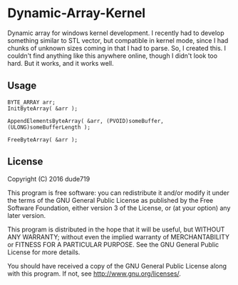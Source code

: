 # Dynamic-Array-Kernel 

Dynamic array for windows kernel development. I recently had to develop something similar to STL vector, but compatible in kernel mode, since I had chunks of unknown sizes coming in that I had to parse. So, I created this. I couldn't find anything like this anywhere online, though I didn't look too hard. But it works, and it works well. 

## Usage

    BYTE_ARRAY arr;
    InitByteArray( &arr );

    AppendElementsByteArray( &arr, (PVOID)someBuffer, (ULONG)someBufferLength );

    FreeByteArray( &arr );
   
## License
    
Copyright (C) 2016 dude719

This program is free software: you can redistribute it and/or modify it under the terms of the GNU General Public License as published by the Free Software Foundation, either version 3 of the License, or (at your option) any later version.

This program is distributed in the hope that it will be useful, but WITHOUT ANY WARRANTY; without even the implied warranty of MERCHANTABILITY or FITNESS FOR A PARTICULAR PURPOSE. See the GNU General Public License for more details.

You should have received a copy of the GNU General Public License along with this program. If not, see http://www.gnu.org/licenses/.
